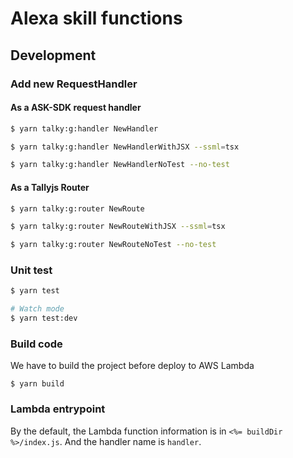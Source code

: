 # Alexa skill functions

## Development

### Add new RequestHandler

#### As a ASK-SDK request handler

```bash
$ yarn talky:g:handler NewHandler

$ yarn talky:g:handler NewHandlerWithJSX --ssml=tsx

$ yarn talky:g:handler NewHandlerNoTest --no-test
```

#### As a Tallyjs Router


```bash
$ yarn talky:g:router NewRoute

$ yarn talky:g:router NewRouteWithJSX --ssml=tsx

$ yarn talky:g:router NewRouteNoTest --no-test
```

### Unit test

```bash
$ yarn test

# Watch mode
$ yarn test:dev
```

### Build code

We have to build the project before deploy to AWS Lambda

```
$ yarn build
```

### Lambda entrypoint
By the default, the Lambda function information is in `<%= buildDir %>/index.js`.
And the handler name is `handler`.